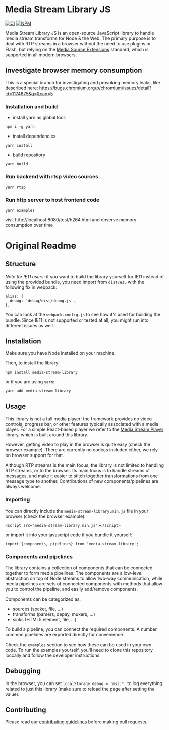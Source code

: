 # Media Stream Library JS

[![CI][ci-image]][ci-url]
[![NPM][npm-image]][npm-url]

[ci-image]: https://github.com/AxisCommunications/media-stream-library-js/workflows/CI/badge.svg
[ci-url]: https://github.com/AxisCommunications/media-stream-library-js/actions
[npm-image]: https://img.shields.io/npm/v/media-stream-library.svg
[npm-url]: https://www.npmjs.com/package/media-stream-library

Media Stream Library JS is an open-source JavaScript library to handle media
stream transforms for Node & the Web. The primary purpose is to deal with RTP
streams in a browser without the need to use plugins or Flash, but relying on
the [Media Source Extensions](https://www.w3.org/TR/media-source/) standard,
which is supported in all modern browsers.

## Investigate browser memory consumption
This is a special branch for investigating and provoking memory leaks, like described here:
https://bugs.chromium.org/p/chromium/issues/detail?id=1174675&q=&can=5

### Installation and build
- install yarn as global tool:
```
npm i -g yarn
```  
- install dependencies  
```
yarn install
```  
- build repository  
```
yarn build
```  

### Run backend with rtsp video sources  
```
yarn rtsp
```

### Run http server to host frontend code
```
yarn examples
```
visit http://localhost:8080/test/h264.html and observe memory consumption over time  

  
# Original Readme
## Structure

_Note for IE11 users_: if you want to build the library yourself for IE11 instead
of using the provided bundle, you need import from `dist/es5` with the following fix in webpack:

```
alias: {
  debug: 'debug/dist/debug.js',
},
```

You can look at the `webpack.config.js` to see how it's used for building the bundle.
Since IE11 is not supported or tested at all, you might run into different issues as well.

## Installation

Make sure you have Node installed on your machine.

Then, to install the library:

```
npm install media-stream-library
```

or if you are using `yarn`:

```
yarn add media-stream-library
```

## Usage

This library is not a full media player: the framework provides no video
controls, progress bar, or other features typically associated with a media
player. For a simple React-based player we refer to the [Media Stream
Player](https://github.com/AxisCommunications/media-stream-player-js) library,
which is built around this library.

However, getting video to play in the browser is quite easy (check the browser
example). There are currently no codecs included either, we rely on browser
support for that.

Although RTP streams is the main focus, the library is not limited to handling
RTP streams, or to the browser. Its main focus is to handle streams of messages,
and make it easier to stitch together transformations from one message type to
another. Contributions of new components/pipelines are always welcome.

### Importing

You can directly include the `media-stream-library.min.js` file in your browser
(check the browser example):

```
<script src="media-stream-library.min.js"></script>
```

or import it into your javascript code if you bundle it yourself:

```
import {components, pipelines} from 'media-stream-library';
```

### Components and pipelines

The library contains a collection of components that can be connected
together to form media pipelines.
The components are a low-level abstraction on top of Node streams to allow two-way
communication, while media pipelines are sets of connected components with methods
that allow you to control the pipeline, and easily add/remove components.

Components can be categorized as:

- sources (socket, file, ...)
- transforms (parsers, depay, muxers, ...)
- sinks (HTML5 element, file, ...)

To build a pipeline, you can connect the required components.
A number common pipelines are exported directly for convenience.

Check the `examples` section to see how these can be used in your own code.
To run the examples yourself, you'll need to clone this repository loccally
and follow the developer instructions.

## Debugging

In the browser, you can set `localStorage.debug = 'msl:*'` to log everything
related to just this library (make sure to reload the page after setting the value).

## Contributing

Please read our [contributing guidelines](CONTRIBUTING.md) before making pull requests.

